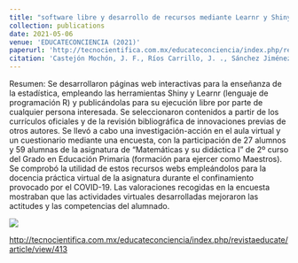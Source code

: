 ```yaml
---
title: "software libre y desarrollo de recursos mediante Learnr y Shiny"
collection: publications
date: 2021-05-06
venue: 'EDUCATECONCIENCIA (2021)'
paperurl: 'http://tecnocientifica.com.mx/educateconciencia/index.php/revistaeducate/article/view/413'
citation: 'Castejón Mochón, J. F., Ríos Carrillo, J. ., Sánchez Jiménez, E., & Maurandi López, A. (2021). Didáctica de las matemáticas, software libre y desarrollo de recursos mediante Learnr y Shiny . EDUCATECONCIENCIA, 29(31), 101–121. Recuperado a partir de http://tecnocientifica.com.mx/educateconciencia/index.php/revistaeducate/article/view/413'
---
```



Resumen: Se desarrollaron páginas web interactivas para la enseñanza de la estadística, empleando las herramientas Shiny y Learnr (lenguaje de programación R) y publicándolas para su ejecución libre por parte de cualquier persona interesada. Se seleccionaron contenidos a partir de los currículos oficiales y de la revisión bibliográfica de innovaciones previas de otros autores. Se llevó a cabo una investigación-acción en el aula virtual y un cuestionario mediante una encuesta, con la participación de 27 alumnos y 59 alumnas de la asignatura de “Matemáticas y su didáctica I” de 2º curso del Grado en Educación Primaria (formación para ejercer como Maestros). Se comprobó la utilidad de estos recursos webs empleándolos para la docencia práctica virtual de la asignatura durante el confinamiento provocado por el COVID-19. Las valoraciones recogidas en la encuesta mostraban que las actividades virtuales desarrolladas mejoraron las actitudes y las competencias del alumnado.


![](https://amaurandi.github.io/files/utp-shiny2.png)

<http://tecnocientifica.com.mx/educateconciencia/index.php/revistaeducate/article/view/413>

